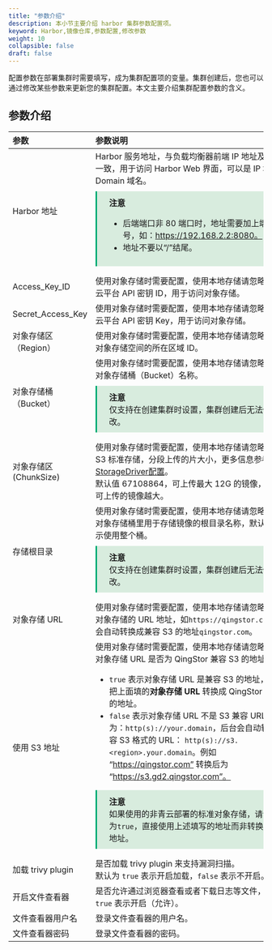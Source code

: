 ```yaml
---
title: "参数介绍"
description: 本小节主要介绍 harbor 集群参数配置项。 
keyword: Harbor,镜像仓库,参数配置,修改参数
weight: 10
collapsible: false
draft: false
---
```


配置参数在部署集群时需要填写，成为集群配置项的变量。集群创建后，您也可以通过修改某些参数来更新您的集群配置。本文主要介绍集群配置参数的含义。

## 参数介绍

| <span style="display:inline-block;width:80px">参数</span> | <span style="display:inline-block;width:400px">参数说明</span> | 取值示例              |
| :-------------------------------------------------------- | :----------------------------------------------------------- | :-------------------- |
| Harbor 地址                                               | Harbor 服务地址，与负载均衡器前端 IP 地址及协议保持一致，用于访问 Harbor Web 界面，可以是 IP 地址或 Domain 域名。<div style="background-color: #D8ECDE; padding: 10px 24px; margin: 10px 0; border-left: 3px solid #00a971;"><b>注意</b><ul><li>后端端口非 80 端口时，地址需要加上端口号，如：https://192.168.2.2:8080。</li><li>地址不要以“/”结尾。</li></ul></div> | http://192.168.2.2    |
| Access_Key_ID                                             | 使用对象存储时需要配置，使用本地存储请忽略。<br/>云平台 API 密钥 ID，用于访问对象存储。 | ZBDSGXUL****GPOPXXD   |
| Secret_Access_Key                                         | 使用对象存储时需要配置，使用本地存储请忽略。<br/>云平台 API 密钥 Key，用于访问对象存储。 | ZT6GaWwgm****hELsQIru |
| 对象存储区（Region）                                      | 使用对象存储时需要配置，使用本地存储请忽略。<br/>对象存储空间的所在区域 ID。 | pek3a                 |
| 对象存储桶（Bucket）                                      | 使用对象存储时需要配置，使用本地存储请忽略。<br/>对象存储桶（Bucket）名称。<div style="background-color: #D8ECDE; padding: 10px 24px; margin: 10px 0; border-left: 3px solid #00a971;"><b>注意</b><br/>仅支持在创建集群时设置，集群创建后无法修改。</div> | harbor                |
| 对象存储区 (ChunkSize)                                    | 使用对象存储时需要配置，使用本地存储请忽略。<br/>S3 标准存储，分段上传的片大小，更多信息参考 [StorageDriver配置](https://github.com/docker/docker.github.io/blob/master/registry/storage-drivers/s3.md)。<br/>默认值 67108864，可上传最大 12G 的镜像，值越大可上传的镜像越大。 | 67108864              |
| 存储根目录                                                | 使用对象存储时需要配置，使用本地存储请忽略。<br/>对象存储桶里用于存储镜像的根目录名称，默认为空，表示使用整个桶。<div style="background-color: #D8ECDE; padding: 10px 24px; margin: 10px 0; border-left: 3px solid #00a971;"><b>注意</b><br/>仅支持在创建集群时设置，集群创建后无法修改。</div> | -                     |
| 对象存储 URL                                              | 使用对象存储时需要配置，使用本地存储请忽略。<br/>对象存储的 URL 地址，如`https://qingstor.com`，默认会自动转换成兼容 S3 的地址`qingstor.com`。 | https://qingstor.com  |
| 使用 S3 地址                                              | 使用对象存储时需要配置，使用本地存储请忽略。<br/>对象存储 URL 是否为 QingStor 兼容 S3 的地址。<ul><li>`true` 表示对象存储 URL 是兼容 S3 的地址，则不会把上面填的**对象存储 URL** 转换成 QingStor 兼容 S3 的地址。</li><li>`false` 表示对象存储 URL 不是 S3 兼容 URL， 格式为：`http(s)://your.domain`，后台会自动转换成兼容 S3 格式的 URL： `http(s)://s3.<region>.your.domain`。例如 “https://qingstor.com” 转换后为 “https://s3.gd2.qingstor.com”。</li></ul><div style="background-color: #D8ECDE; padding: 10px 24px; margin: 10px 0; border-left: 3px solid #00a971;"><b>注意</b><br/>如果使用的非青云部署的标准对象存储，请设置为`true`，直接使用上述填写的地址而非转换后的地址。</div> | false                 |
| 加载 trivy plugin                                         | 是否加载 trivy plugin 来支持漏洞扫描。<br/>默认为 `true` 表示开启加载，`false` 表示不开启。 | true                  |
| 开启文件查看器                                            | 是否允许通过浏览器查看或者下载日志等文件，默认为 `true` 表示开启（允许）。 | true                  |
| 文件查看器用户名                                          | 登录文件查看器的用户名。                                     | admin                 |
| 文件查看器密码                                            | 登录文件查看器的密码。                                       | admin@123             |

